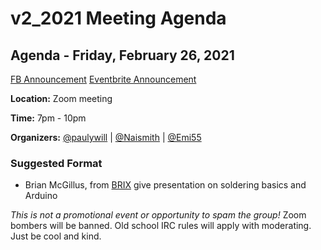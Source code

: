 # v2_2021 Meeting Agenda

## Agenda - Friday, February 26, 2021

[FB Announcement](https://www.facebook.com/events/1088761051587815/)
[Eventbrite Announcement](https://www.eventbrite.ca/e/freecodecamporg-barrie-study-group-and-online-meetup-tickets-139325441145)

**Location:** Zoom meeting

**Time:** 7pm - 10pm

**Organizers:** [@paulywill](https://github.com/paulywill) | [@Naismith](https://github.com/naismith) | [@Emi55](https://github.com/Emi55)

### Suggested Format

- Brian McGillus, from [BRIX](brix.work) give presentation on soldering basics and Arduino

*This is not a promotional event or opportunity to spam the group!*
Zoom bombers will be banned.
Old school IRC rules will apply with moderating.
Just be cool and kind.
